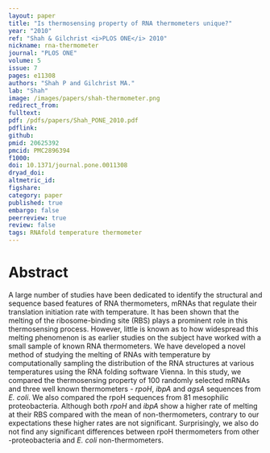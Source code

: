 ```yaml
---
layout: paper
title: "Is thermosensing property of RNA thermometers unique?"
year: "2010"
ref: "Shah & Gilchrist <i>PLOS ONE</i> 2010"
nickname: rna-thermometer
journal: "PLOS ONE"
volume: 5
issue: 7
pages: e11308
authors: "Shah P and Gilchrist MA."
lab: "Shah"
image: /images/papers/shah-thermometer.png
redirect_from: 
fulltext: 
pdf: /pdfs/papers/Shah_PONE_2010.pdf
pdflink: 
github: 
pmid: 20625392
pmcid: PMC2896394
f1000: 
doi: 10.1371/journal.pone.0011308
dryad_doi: 
altmetric_id: 
figshare: 
category: paper
published: true
embargo: false
peerreview: true
review: false
tags: RNAfold temperature thermometer
---
```

# Abstract 

A large number of studies have been dedicated to identify the structural and sequence based features of RNA thermometers, mRNAs that regulate their translation initiation rate with temperature. It has been shown that the melting of the ribosome-binding site (RBS) plays a prominent role in this thermosensing process. However, little is known as to how widespread this melting phenomenon is as earlier studies on the subject have worked with a small sample of known RNA thermometers. We have developed a novel method of studying the melting of RNAs with temperature by computationally sampling the distribution of the RNA structures at various temperatures using the RNA folding software Vienna. In this study, we compared the thermosensing property of 100 randomly selected mRNAs and three well known thermometers - <i>rpoH</i>, <i>ibpA</i> and <i>agsA</i> sequences from <i>E. coli</i>. We also compared the rpoH sequences from 81 mesophilic proteobacteria. Although both <i>rpoH</i> and <i>ibpA</i> show a higher rate of melting at their RBS compared with the mean of non-thermometers, contrary to our expectations these higher rates are not significant. Surprisingly, we also do not find any significant differences between rpoH thermometers from other -proteobacteria and <i>E. coli</i> non-thermometers.
